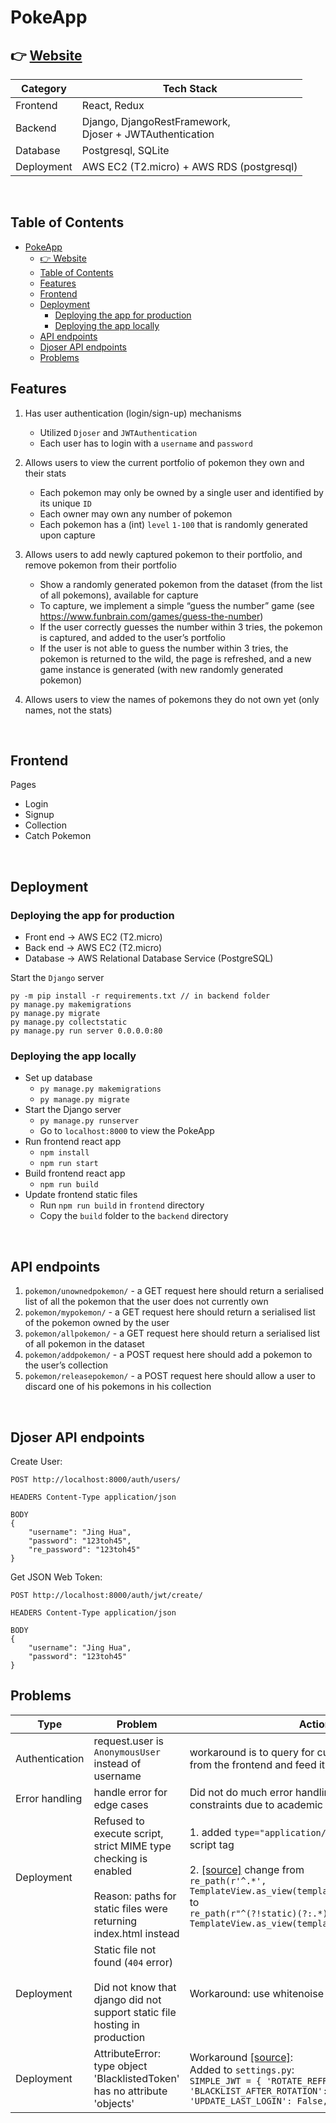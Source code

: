 # PokeApp

## 👉 [Website](http://ec2-54-179-68-12.ap-southeast-1.compute.amazonaws.com/)

|Category|Tech Stack|
|----|----|
|Frontend|React, Redux|
|Backend|Django, DjangoRestFramework,<br/>Djoser + JWTAuthentication|
|Database|Postgresql,  SQLite|
|Deployment|AWS EC2 (T2.micro) + AWS RDS (postgresql)|

<br/>

## Table of Contents

- [PokeApp](#pokeapp)
  - [👉 Website](#-website)
  - [Table of Contents](#table-of-contents)
  - [Features](#features)
  - [Frontend](#frontend)
  - [Deployment](#deployment)
    - [Deploying the app for production](#deploying-the-app-for-production)
    - [Deploying the app locally](#deploying-the-app-locally)
  - [API endpoints](#api-endpoints)
  - [Djoser API endpoints](#djoser-api-endpoints)
  - [Problems](#problems)

## Features

1. Has user authentication (login/sign-up) mechanisms

   - Utilized `Djoser` and `JWTAuthentication`
   - Each user has to login with a `username` and `password`

2. Allows users to view the current portfolio of pokemon they own and their stats

   - Each pokemon may only be owned by a single user and identified by its unique `ID`
   - Each owner may own any number of pokemon
   - Each pokemon has a (int) `level` `1-100` that is randomly generated upon capture

3. Allows users to add newly captured pokemon to their portfolio, and remove pokemon from their portfolio
   - Show a randomly generated pokemon from the dataset (from the list of all pokemons), available for capture
   - To capture, we implement a simple “guess the number” game (see https://www.funbrain.com/games/guess-the-number)
   - If the user correctly guesses the number within 3 tries, the pokemon is captured, and added to the user’s portfolio
   - If the user is not able to guess the number within 3 tries, the pokemon is returned to the wild, the page is refreshed, and a new game instance is generated (with new randomly generated pokemon)
4. Allows users to view the names of pokemons they do not own yet (only names, not the stats)

<br/>

## Frontend

Pages

- Login
- Signup
- Collection
- Catch Pokemon

<br/>

## Deployment

### Deploying the app for production

- Front end -> AWS EC2 (T2.micro)
- Back end -> AWS EC2 (T2.micro)
- Database -> AWS Relational Database Service (PostgreSQL)

Start the `Django` server

```
py -m pip install -r requirements.txt // in backend folder
py manage.py makemigrations
py manage.py migrate
py manage.py collectstatic
py manage.py run server 0.0.0.0:80
```

### Deploying the app locally

- Set up database
  - `py manage.py makemigrations`
  - `py manage.py migrate`
- Start the Django server
  - `py manage.py runserver`
  - Go to `localhost:8000` to view the PokeApp
- Run frontend react app
  - `npm install`
  - `npm run start`
- Build frontend react app
  - `npm run build`
- Update frontend static files
  - Run `npm run build` in `frontend` directory
  - Copy the `build` folder to the `backend` directory

<br/>

## API endpoints

1. `pokemon/unownedpokemon/` - a GET request here should return a serialised list of
   all the pokemon that the user does not currently own
2. `pokemon/mypokemon/` - a GET request here should return a serialised list of the
   pokemon owned by the user
3. `pokemon/allpokemon/` - a GET request here should return a serialised list of all
   pokemon in the dataset
4. `pokemon/addpokemon/` - a POST request here should add a pokemon to the user’s
   collection
5. `pokemon/releasepokemon/` - a POST request here should allow a user to discard
   one of his pokemons in his collection

<br/>

## Djoser API endpoints

Create User:

```
POST http://localhost:8000/auth/users/

HEADERS Content-Type application/json

BODY
{
    "username": "Jing Hua",
    "password": "123toh45",
    "re_password": "123toh45"
}
```

Get JSON Web Token:

```
POST http://localhost:8000/auth/jwt/create/

HEADERS Content-Type application/json

BODY
{
    "username": "Jing Hua",
    "password": "123toh45"
}
```

## Problems

| Type           | Problem                                                                                                                                     | Action                                                                                                                                                                                                                                                                                                                                                                                                    |
| -------------- | ------------------------------------------------------------------------------------------------------------------------------------------- | --------------------------------------------------------------------------------------------------------------------------------------------------------------------------------------------------------------------------------------------------------------------------------------------------------------------------------------------------------------------------------------------------------- |
| Authentication | request.user is `AnonymousUser` instead of username                                                                                         | workaround is to query for current user from djoser from the frontend and feed it to the backend                                                                                                                                                                                                                                                                                                          |
| Error handling | handle error for edge cases                                                                                                                 | Did not do much error handling because of time constraints due to academic work load                                                                                                                                                                                                                                                                                                                      |
| Deployment     | Refused to execute script, strict MIME type checking is enabled <br/><br/> Reason: paths for static files were returning index.html instead | 1. added `type="application/json"` to the bundle script tag <br/><br/>2. [[source]](https://stackoverflow.com/questions/67271401/how-to-correctly-serve-my-react-production-build-through-django-currently-havin) change from <br/> `re_path(r'^.*', TemplateView.as_view(template_name='index.html'))`<br/> to<br/> `re_path(r"^(?!static)(?:.*)/?$", TemplateView.as_view(template_name='index.html'))` |
| Deployment     | Static file not found (`404` error) <br/><br/>Did not know that django did not support static file hosting in production                    | Workaround: use whitenoise [[source]](https://devcenter.heroku.com/articles/django-assets)                                                                                                                                                                                                                                                                                                                |
| Deployment     | AttributeError: type object 'BlacklistedToken' has no attribute 'objects'                                                                   | Workaround [[source]](https://stackoverflow.com/questions/57867859/type-object-user-has-no-attribute-objects-django): <br/> Added to `settings.py`:<br/>`SIMPLE_JWT = { 'ROTATE_REFRESH_TOKENS': False, 'BLACKLIST_AFTER_ROTATION': False, 'UPDATE_LAST_LOGIN': False, }`                                                                                                                                 |
